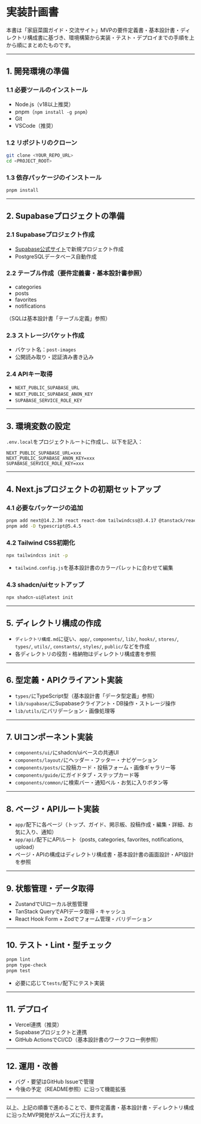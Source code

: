 # 実装計画書

本書は「家庭菜園ガイド・交流サイト」MVPの要件定義書・基本設計書・ディレクトリ構成書に基づき、環境構築から実装・テスト・デプロイまでの手順を上から順にまとめたものです。

---

## 1. 開発環境の準備

### 1.1 必要ツールのインストール
- Node.js（v18以上推奨）
- pnpm（`npm install -g pnpm`）
- Git
- VSCode（推奨）

### 1.2 リポジトリのクローン
```bash
git clone <YOUR_REPO_URL>
cd <PROJECT_ROOT>
```

### 1.3 依存パッケージのインストール
```bash
pnpm install
```

---

## 2. Supabaseプロジェクトの準備

### 2.1 Supabaseプロジェクト作成
- [Supabase公式サイト](https://supabase.com/)で新規プロジェクト作成
- PostgreSQLデータベース自動作成

### 2.2 テーブル作成（要件定義書・基本設計書参照）
- categories
- posts
- favorites
- notifications

（SQLは基本設計書「テーブル定義」参照）

### 2.3 ストレージバケット作成
- バケット名：`post-images`
- 公開読み取り・認証済み書き込み

### 2.4 APIキー取得
- `NEXT_PUBLIC_SUPABASE_URL`
- `NEXT_PUBLIC_SUPABASE_ANON_KEY`
- `SUPABASE_SERVICE_ROLE_KEY`

---

## 3. 環境変数の設定

`.env.local`をプロジェクトルートに作成し、以下を記入：
```env
NEXT_PUBLIC_SUPABASE_URL=xxx
NEXT_PUBLIC_SUPABASE_ANON_KEY=xxx
SUPABASE_SERVICE_ROLE_KEY=xxx
```

---

## 4. Next.jsプロジェクトの初期セットアップ

### 4.1 必要なパッケージの追加
```bash
pnpm add next@14.2.30 react react-dom tailwindcss@3.4.17 @tanstack/react-query@5.80.7 zustand@5.0.5 @hookform/resolvers@3.3.4 react-hook-form@7.58.1 zod@3.25.67 lucide-react@0.517.0 sonner@2.0.5 shadcn/ui
pnpm add -D typescript@5.4.5
```

### 4.2 Tailwind CSS初期化
```bash
npx tailwindcss init -p
```
- `tailwind.config.js`を基本設計書のカラーパレットに合わせて編集

### 4.3 shadcn/uiセットアップ
```bash
npx shadcn-ui@latest init
```

---

## 5. ディレクトリ構成の作成

- `ディレクトリ構成.md`に従い、`app/`, `components/`, `lib/`, `hooks/`, `stores/`, `types/`, `utils/`, `constants/`, `styles/`, `public/`などを作成
- 各ディレクトリの役割・格納物はディレクトリ構成書を参照

---

## 6. 型定義・APIクライアント実装

- `types/`にTypeScript型（基本設計書「データ型定義」参照）
- `lib/supabase/`にSupabaseクライアント・DB操作・ストレージ操作
- `lib/utils/`にバリデーション・画像処理等

---

## 7. UIコンポーネント実装

- `components/ui/`にshadcn/uiベースの共通UI
- `components/layout/`にヘッダー・フッター・ナビゲーション
- `components/posts/`に投稿カード・投稿フォーム・画像ギャラリー等
- `components/guide/`にガイドタブ・ステップカード等
- `components/common/`に検索バー・通知ベル・お気に入りボタン等

---

## 8. ページ・APIルート実装

- `app/`配下に各ページ（トップ、ガイド、掲示板、投稿作成・編集・詳細、お気に入り、通知）
- `app/api/`配下にAPIルート（posts, categories, favorites, notifications, upload）
- ページ・APIの構成はディレクトリ構成書・基本設計書の画面設計・API設計を参照

---

## 9. 状態管理・データ取得

- ZustandでUIローカル状態管理
- TanStack QueryでAPIデータ取得・キャッシュ
- React Hook Form + Zodでフォーム管理・バリデーション

---

## 10. テスト・Lint・型チェック

```bash
pnpm lint
pnpm type-check
pnpm test
```
- 必要に応じて`tests/`配下にテスト実装

---

## 11. デプロイ

- Vercel連携（推奨）
- Supabaseプロジェクトと連携
- GitHub ActionsでCI/CD（基本設計書のワークフロー例参照）

---

## 12. 運用・改善

- バグ・要望はGitHub Issueで管理
- 今後の予定（README参照）に沿って機能拡張

---

以上、上記の順番で進めることで、要件定義書・基本設計書・ディレクトリ構成に沿ったMVP開発がスムーズに行えます。 